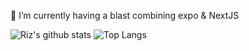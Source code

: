 🌱 I’m currently having a blast combining expo & NextJS

<!--
**rdok/rdok** is a ✨ _special_ ✨ repository because its `README.md` (this file) appears on your GitHub profile.

Here are some ideas to get you started:

- 🔭 I’m currently working on ...
- 🌱 I’m currently learning combining expo & NextJS
- 👯 I’m looking to collaborate on ...
- 🤔 I’m looking for help with ...
- 💬 Ask me about ...
- 📫 How to reach me: ...
- 😄 Pronouns: ...
- ⚡ Fun fact: ...
-->

![Riz's github stats](https://github-readme-stats.vercel.app/api?username=rdok&count_private=true&show_icons=true&theme=gruvbox) ![Top Langs](https://github-readme-stats.vercel.app/api/top-langs/?username=rdok&layout=compact&theme=gruvbox)
